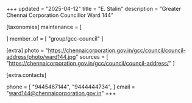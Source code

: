 +++
updated = "2025-04-12"
title = "E. Stalin"
description = "Greater Chennai Corporation Councillor Ward 144"

[taxonomies]
maintenance = [

]
member_of = [
    "group/gcc-council"
]

[extra]
photo = "https://chennaicorporation.gov.in/gcc/council/council-address/photo/ward144.jpg"
sources = [
    "https://chennaicorporation.gov.in/gcc/council/council-address/"
]

[extra.contacts]

phone = [
    "9445467144",
    "9444444734",
    ]
email = "ward144@chennaicorporation.gov.in"
+++